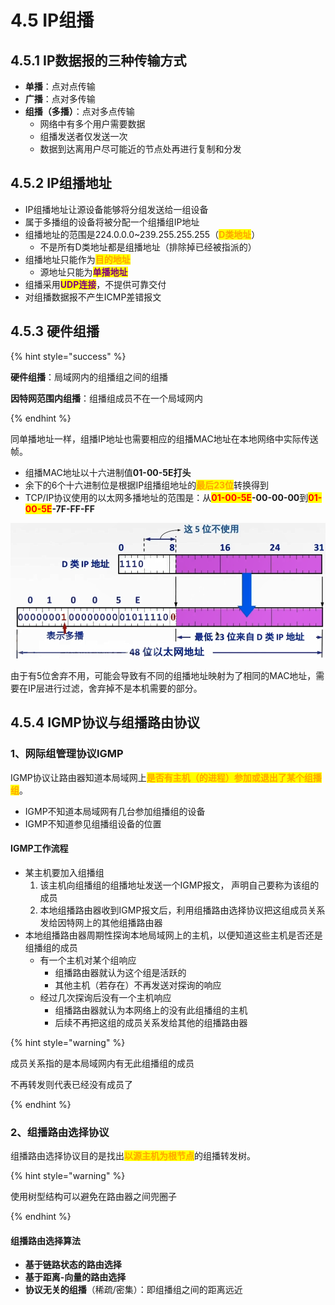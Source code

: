 # 4.5 IP组播

## 4.5.1 IP数据报的三种传输方式

- **单播**：点对点传输
- **广播**：点对多传输
- **组播（多播）**：点对多点传输
  - 网络中有多个用户需要数据
  - 组播发送者仅发送一次
  - 数据到达离用户尽可能近的节点处再进行复制和分发

## 4.5.2 IP组播地址

- IP组播地址让源设备能够将分组发送给一组设备
- 属于多播组的设备将被分配一个组播组IP地址
- 组播地址的范围是224.0.0.0~239.255.255.255（<mark style="color:orange;">**D类地址**</mark>）
  - 不是所有D类地址都是组播地址（排除掉已经被指派的）
- 组播地址只能作为<mark style="color:orange;">**目的地址**</mark>
  - 源地址只能为<mark style="color:purple;">**单播地址**</mark>
- 组播采用<mark style="color:purple;">**UDP连接**</mark>，不提供可靠交付
- 对组播数据报不产生ICMP差错报文

## 4.5.3 硬件组播

{% hint style="success" %}

**硬件组播**：局域网内的组播组之间的组播

**因特网范围内组播**：组播组成员不在一个局域网内

{% endhint %}

同单播地址一样，组播IP地址也需要相应的组播MAC地址在本地网络中实际传送帧。

- 组播MAC地址以十六进制值**01-00-5E打头**
- 余下的6个十六进制位是根据IP组播组地址的<mark style="color:orange;">**最后23位**</mark>转换得到
- TCP/IP协议使用的以太网多播地址的范围是：从<mark style="color:red;">**01-00-5E**</mark>**-00-00-00**到<mark style="color:red;">**01-00-5E**</mark>**-7F-FF-FF**

![组播地址映射](../.gitbook/assets/组播地址映射.png)

由于有5位舍弃不用，可能会导致有不同的组播地址映射为了相同的MAC地址，需要在IP层进行过滤，舍弃掉不是本机需要的部分。

## 4.5.4 IGMP协议与组播路由协议

### 1、网际组管理协议IGMP

IGMP协议让路由器知道本局域网上<mark style="color:orange;">**是否有主机（的进程）参加或退出了某个组播组**</mark>。

- IGMP不知道本局域网有几台参加组播组的设备
- IGMP不知道参见组播组设备的位置

#### IGMP工作流程

- 某主机要加入组播组
  1. 该主机向组播组的组播地址发送一个IGMP报文， 声明自己要称为该组的成员
  2. 本地组播路由器收到IGMP报文后，利用组播路由选择协议把这组成员关系发给因特网上的其他组播路由器
- 本地组播路由器周期性探询本地局域网上的主机，以便知道这些主机是否还是组播组的成员
  - 有一个主机对某个组响应
    - 组播路由器就认为这个组是活跃的
    - 其他主机（若存在）不再发送对探询的响应
  - 经过几次探询后没有一个主机响应
    - 组播路由器就认为本网络上的没有此组播组的主机
    - 后续不再把这组的成员关系发给其他的组播路由器

{% hint style="warning" %}

成员关系指的是本局域网内有无此组播组的成员

不再转发则代表已经没有成员了

{% endhint %}

### 2、组播路由选择协议

组播路由选择协议目的是找出<mark style="color:orange;">**以源主机为根节点**</mark>的组播转发树。

{% hint style="warning" %}

使用树型结构可以避免在路由器之间兜圈子

{% endhint %}

#### 组播路由选择算法

- **基于链路状态的路由选择**
- **基于距离-向量的路由选择**
- **协议无关的组播**（稀疏/密集）：即组播组之间的距离远近

